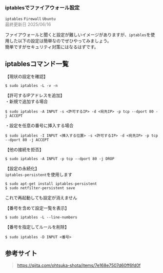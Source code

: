 ### iptablesでファイアウォール設定

```iptables``` ```Firewall``` ```Ubuntu```   
<span style="color:gray">最終更新日 2025/06/16</span>

ファイアウォールと聞くと設定が難しいイメージがありますが、```iptables```を使用した以下の設定は簡単なのでぜひやってみましょう。   
簡単ですがセキュリティ対策にはなるはずです。   

## iptablesコマンド一覧 
【現状の設定を確認】　　　
```
$ sudo iptables -L -v -n
```

【許可するIPアドレスを追加】   
・新規で追加する場合   
```
$ sudo iptables -A INPUT -s <許可するIP> -d <宛先IP> -p tcp --dport 80 -j ACCEPT
```
・設定を任意の番号に挿入する場合
```
$ sudo iptables -I INPUT <挿入する位置> -s <許可するIP> -d <宛先IP> -p tcp --dport 80 -j ACCEPT
```

【他の接続を拒否】   
```
$ sudo iptables -A INPUT -p tcp --dport 80 -j DROP
```

【設定の永続化】   
```iptables-persistent```を使用します   
```
$ sudo apt-get install iptables-persistent
$ sudo netfilter-persistent save
```
これで再起動しても設定が消えません   

【番号を含めて設定一覧を表示】
```
$ sudo iptables -L --line-numbers
```

【番号を指定してルールを削除】
```
$ sudo iptables -D INPUT <番号>
```   

## 参考サイト
> https://qiita.com/ohtsuka-shota/items/7e168e7507d60ff6fd0f

